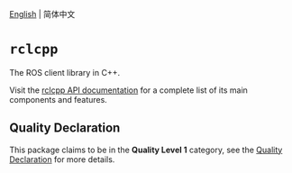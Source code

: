 [English](./README.md) | 简体中文

# `rclcpp`

The ROS client library in C++.

Visit the [rclcpp API documentation](http://docs.ros2.org/latest/api/rclcpp/) for a complete list of its main components and features.

## Quality Declaration

This package claims to be in the **Quality Level 1** category, see the [Quality Declaration](QUALITY_DECLARATION.md) for more details.
